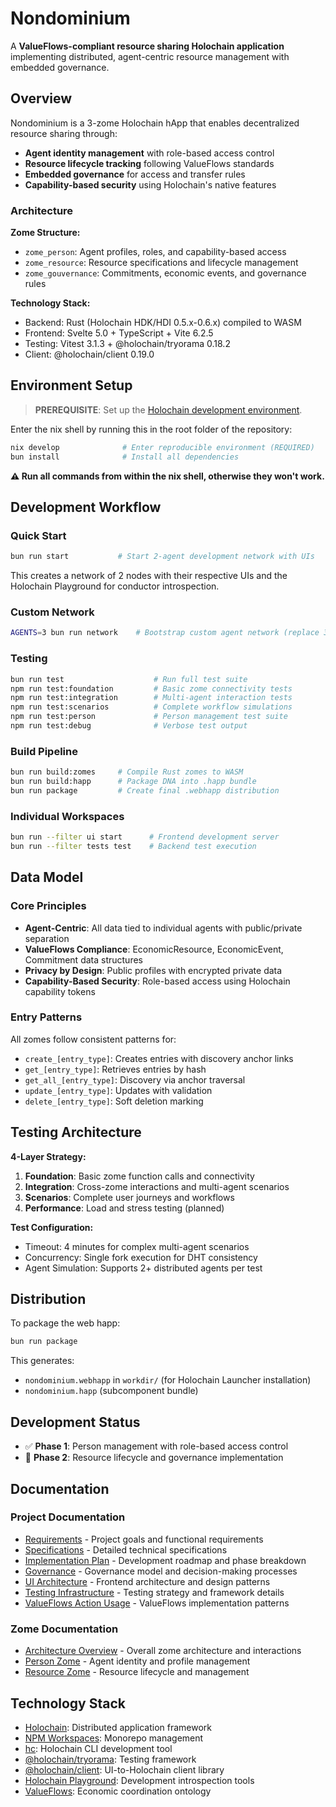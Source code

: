 # Nondominium

A **ValueFlows-compliant resource sharing Holochain application** implementing distributed, agent-centric resource management with embedded governance.

## Overview

Nondominium is a 3-zome Holochain hApp that enables decentralized resource sharing through:

- **Agent identity management** with role-based access control
- **Resource lifecycle tracking** following ValueFlows standards
- **Embedded governance** for access and transfer rules
- **Capability-based security** using Holochain's native features

### Architecture

**Zome Structure:**

- `zome_person`: Agent profiles, roles, and capability-based access
- `zome_resource`: Resource specifications and lifecycle management
- `zome_gouvernance`: Commitments, economic events, and governance rules

**Technology Stack:**

- Backend: Rust (Holochain HDK/HDI 0.5.x-0.6.x) compiled to WASM
- Frontend: Svelte 5.0 + TypeScript + Vite 6.2.5
- Testing: Vitest 3.1.3 + @holochain/tryorama 0.18.2
- Client: @holochain/client 0.19.0

## Environment Setup

> **PREREQUISITE**: Set up the [Holochain development environment](https://developer.holochain.org/docs/install/).

Enter the nix shell by running this in the root folder of the repository:

```bash
nix develop              # Enter reproducible environment (REQUIRED)
bun install              # Install all dependencies
```

**⚠️ Run all commands from within the nix shell, otherwise they won't work.**

## Development Workflow

### Quick Start

```bash
bun run start           # Start 2-agent development network with UIs
```

This creates a network of 2 nodes with their respective UIs and the Holochain Playground for conductor introspection.

### Custom Network

```bash
AGENTS=3 bun run network    # Bootstrap custom agent network (replace 3 with desired count)
```

### Testing

```bash
bun run test                    # Run full test suite
npm run test:foundation         # Basic zome connectivity tests
npm run test:integration        # Multi-agent interaction tests
npm run test:scenarios          # Complete workflow simulations
npm run test:person             # Person management test suite
npm run test:debug              # Verbose test output
```

### Build Pipeline

```bash
bun run build:zomes     # Compile Rust zomes to WASM
bun run build:happ      # Package DNA into .happ bundle
bun run package         # Create final .webhapp distribution
```

### Individual Workspaces

```bash
bun run --filter ui start      # Frontend development server
bun run --filter tests test    # Backend test execution
```

## Data Model

### Core Principles

- **Agent-Centric**: All data tied to individual agents with public/private separation
- **ValueFlows Compliance**: EconomicResource, EconomicEvent, Commitment data structures
- **Privacy by Design**: Public profiles with encrypted private data
- **Capability-Based Security**: Role-based access using Holochain capability tokens

### Entry Patterns

All zomes follow consistent patterns for:

- `create_[entry_type]`: Creates entries with discovery anchor links
- `get_[entry_type]`: Retrieves entries by hash
- `get_all_[entry_type]`: Discovery via anchor traversal
- `update_[entry_type]`: Updates with validation
- `delete_[entry_type]`: Soft deletion marking

## Testing Architecture

**4-Layer Strategy:**

1. **Foundation**: Basic zome function calls and connectivity
2. **Integration**: Cross-zome interactions and multi-agent scenarios
3. **Scenarios**: Complete user journeys and workflows
4. **Performance**: Load and stress testing (planned)

**Test Configuration:**

- Timeout: 4 minutes for complex multi-agent scenarios
- Concurrency: Single fork execution for DHT consistency
- Agent Simulation: Supports 2+ distributed agents per test

## Distribution

To package the web happ:

```bash
bun run package
```

This generates:

- `nondominium.webhapp` in `workdir/` (for Holochain Launcher installation)
- `nondominium.happ` (subcomponent bundle)

## Development Status

- ✅ **Phase 1**: Person management with role-based access control
- 🔄 **Phase 2**: Resource lifecycle and governance implementation

## Documentation

### Project Documentation

- [Requirements](documentation/requirements.md) - Project goals and functional requirements
- [Specifications](documentation/specifications.md) - Detailed technical specifications
- [Implementation Plan](documentation/implementation_plan.md) - Development roadmap and phase breakdown
- [Governance](documentation/governance.md) - Governance model and decision-making processes
- [UI Architecture](documentation/ui_architecture.md) - Frontend architecture and design patterns
- [Testing Infrastructure](documentation/Testing_Infrastructure.md) - Testing strategy and framework details
- [ValueFlows Action Usage](documentation/VfAction_Usage.md) - ValueFlows implementation patterns

### Zome Documentation

- [Architecture Overview](documentation/zomes/architecture_overview.md) - Overall zome architecture and interactions
- [Person Zome](documentation/zomes/person_zome.md) - Agent identity and profile management
- [Resource Zome](documentation/zomes/resource_zome.md) - Resource lifecycle and management

## Technology Stack

- [Holochain](https://holochain.org/): Distributed application framework
- [NPM Workspaces](https://docs.npmjs.com/cli/v7/using-npm/workspaces/): Monorepo management
- [hc](https://github.com/holochain/holochain/tree/develop/crates/hc): Holochain CLI development tool
- [@holochain/tryorama](https://www.npmjs.com/package/@holochain/tryorama): Testing framework
- [@holochain/client](https://www.npmjs.com/package/@holochain/client): UI-to-Holochain client library
- [Holochain Playground](https://github.com/darksoil-studio/holochain-playground): Development introspection tools
- [ValueFlows](https://www.valuefflows.org/): Economic coordination ontology
